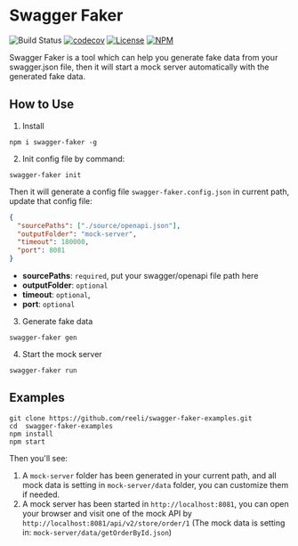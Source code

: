 # Swagger Faker

![Build Status](https://github.com/reeli/swagger-faker/actions/workflows/deploy.yml/badge.svg)
[![codecov](https://codecov.io/gh/reeli/swagger-faker/branch/master/graph/badge.svg?style=flat-square)](https://codecov.io/gh/reeli/swagger-faker)
[![License](https://img.shields.io/npm/l/swagger-faker.svg?style=flat-square)](https://npmjs.org/package/@ts-tool/swagger-faker)
[![NPM](https://img.shields.io/npm/v/swagger-faker.svg?style=flat-square)](https://npmjs.org/package/@ts-tool/swagger-faker)

Swagger Faker is a tool which can help you generate fake data from your swagger.json file, then it will start a mock server automatically with the generated fake data.

## How to Use

1. Install

```shell
npm i swagger-faker -g
```

2. Init config file by command:

```shell
swagger-faker init
```

Then it will generate a config file `swagger-faker.config.json` in current path, update that config file:

```json
{
  "sourcePaths": ["./source/openapi.json"],
  "outputFolder": "mock-server",
  "timeout": 180000,
  "port": 8081
}
```

- **sourcePaths**: `required`, put your swagger/openapi file path here
- **outputFolder**: `optional`
- **timeout**: `optional`,
- **port**: `optional`

3. Generate fake data

```shell
swagger-faker gen
```

4. Start the mock server

```shell
swagger-faker run
```

## Examples

```shell
git clone https://github.com/reeli/swagger-faker-examples.git
cd  swagger-faker-examples
npm install
npm start
```

Then you'll see:

1. A `mock-server` folder has been generated in your current path, and all mock data is setting in `mock-server/data` folder, you can customize them if needed.
2. A mock server has been started in `http://localhost:8081`, you can open your browser and visit one of the mock API by `http://localhost:8081/api/v2/store/order/1` (The mock data is setting in: `mock-server/data/getOrderById.json`)
